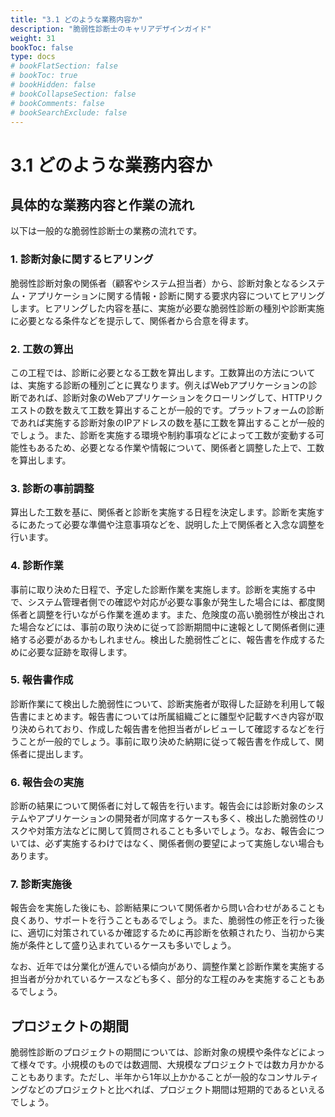```yaml
---
title: "3.1 どのような業務内容か"
description: "脆弱性診断士のキャリアデザインガイド"
weight: 31
bookToc: false
type: docs
# bookFlatSection: false
# bookToc: true
# bookHidden: false
# bookCollapseSection: false
# bookComments: false
# bookSearchExclude: false
---
```


# 3.1 どのような業務内容か

## 具体的な業務内容と作業の流れ

以下は一般的な脆弱性診断士の業務の流れです。

### 1. 診断対象に関するヒアリング

脆弱性診断対象の関係者（顧客やシステム担当者）から、診断対象となるシステム・アプリケーションに関する情報・診断に関する要求内容についてヒアリングします。ヒアリングした内容を基に、実施が必要な脆弱性診断の種別や診断実施に必要となる条件などを提示して、関係者から合意を得ます。

### 2. 工数の算出

この工程では、診断に必要となる工数を算出します。工数算出の方法については、実施する診断の種別ごとに異なります。例えばWebアプリケーションの診断であれば、診断対象のWebアプリケーションをクローリングして、HTTPリクエストの数を数えて工数を算出することが一般的です。プラットフォームの診断であれば実施する診断対象のIPアドレスの数を基に工数を算出することが一般的でしょう。また、診断を実施する環境や制約事項などによって工数が変動する可能性もあるため、必要となる作業や情報について、関係者と調整した上で、工数を算出します。

### 3. 診断の事前調整

算出した工数を基に、関係者と診断を実施する日程を決定します。診断を実施するにあたって必要な準備や注意事項などを、説明した上で関係者と入念な調整を行います。

### 4. 診断作業

事前に取り決めた日程で、予定した診断作業を実施します。診断を実施する中で、システム管理者側での確認や対応が必要な事象が発生した場合には、都度関係者と調整を行いながら作業を進めます。また、危険度の高い脆弱性が検出された場合などには、事前の取り決めに従って診断期間中に速報として関係者側に連絡する必要があるかもしれません。検出した脆弱性ごとに、報告書を作成するために必要な証跡を取得します。

### 5. 報告書作成

診断作業にて検出した脆弱性について、診断実施者が取得した証跡を利用して報告書にまとめます。報告書については所属組織ごとに雛型や記載すべき内容が取り決められており、作成した報告書を他担当者がレビューして確認するなどを行うことが一般的でしょう。事前に取り決めた納期に従って報告書を作成して、関係者に提出します。

### 6. 報告会の実施

診断の結果について関係者に対して報告を行います。報告会には診断対象のシステムやアプリケーションの開発者が同席するケースも多く、検出した脆弱性のリスクや対策方法などに関して質問されることも多いでしょう。なお、報告会については、必ず実施するわけではなく、関係者側の要望によって実施しない場合もあります。

### 7. 診断実施後

報告会を実施した後にも、診断結果について関係者から問い合わせがあることも良くあり、サポートを行うこともあるでしょう。また、脆弱性の修正を行った後に、適切に対策されているか確認するために再診断を依頼されたり、当初から実施が条件として盛り込まれているケースも多いでしょう。

なお、近年では分業化が進んでいる傾向があり、調整作業と診断作業を実施する担当者が分かれているケースなども多く、部分的な工程のみを実施することもあるでしょう。

## プロジェクトの期間

脆弱性診断のプロジェクトの期間については、診断対象の規模や条件などによって様々です。小規模のものでは数週間、大規模なプロジェクトでは数カ月かかることもあります。ただし、半年から1年以上かかることが一般的なコンサルティングなどのプロジェクトと比べれば、プロジェクト期間は短期的であるといえるでしょう。